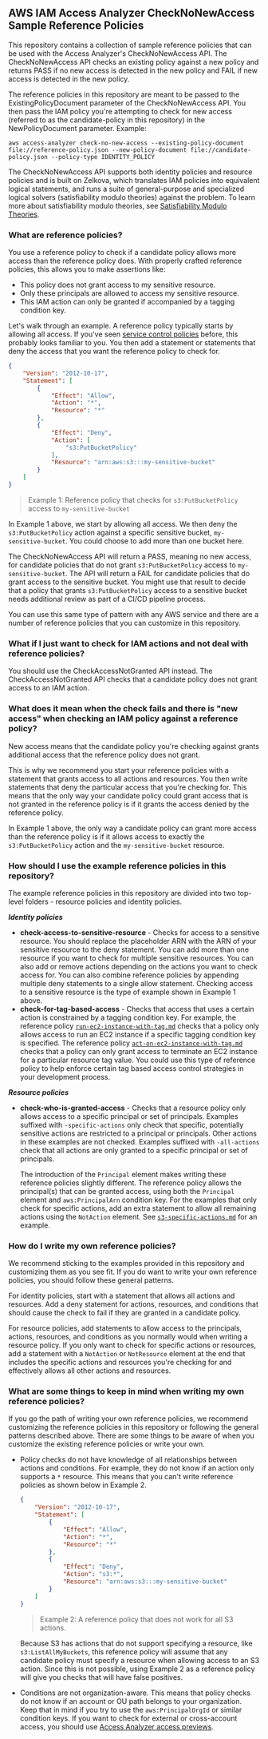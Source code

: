 ## AWS IAM Access Analyzer CheckNoNewAccess Sample Reference Policies

This repository contains a collection of sample reference policies that can be used with the Access Analyzer's CheckNoNewAccess API.  The CheckNoNewAccess API checks an existing policy against a new policy and returns PASS if no new access is detected in the new policy and FAIL if new access is detected in the new policy.

The reference policies in this repository are meant to be passed to the ExistingPolicyDocument parameter of the CheckNoNewAccess API.  You then pass the IAM policy you're attempting to check for new access (referred to as the candidate-policy in this repository) in the NewPolicyDocument parameter.  Example:

```
aws access-analyzer check-no-new-access --existing-policy-document file://reference-policy.json --new-policy-document file://candidate-policy.json --policy-type IDENTITY_POLICY 
```

The CheckNoNewAccess API supports both identity policies and resource policies and is built on Zelkova, which translates IAM policies into equivalent logical statements, and runs a suite of general-purpose and specialized logical solvers (satisfiability modulo theories) against the problem. To learn more about satisfiability modulo theories, see [Satisfiability Modulo Theories](https://people.eecs.berkeley.edu/~sseshia/pubdir/SMT-BookChapter.pdf).

### What are reference policies?

You use a reference policy to check if a candidate policy allows more access than the reference policy does.  With properly crafted reference policies, this allows you to make assertions like:

- This policy does not grant access to my sensitive resource.
- Only these principals are allowed to access my sensitive resource.
- This IAM action can only be granted if accompanied by a tagging condition key.

Let's walk through an example. A reference policy typically starts by allowing all access. If you've seen [service control policies](https://docs.aws.amazon.com/organizations/latest/userguide/orgs_manage_policies_scps.html) before, this probably looks familiar to you. You then add a statement or statements that deny the access that you want the reference policy to check for.

```json
{
    "Version": "2012-10-17",
    "Statement": [
        {
            "Effect": "Allow",
            "Action": "*",
            "Resource": "*"
        },
        {
            "Effect": "Deny",
            "Action": [
                "s3:PutBucketPolicy"
            ],
            "Resource": "arn:aws:s3:::my-sensitive-bucket"
        }
    ]
}
```
> Example 1: Reference policy that checks for ```s3:PutBucketPolicy``` access to ```my-sensitive-bucket```

In Example 1 above, we start by allowing all access. We then deny the ```s3:PutBucketPolicy``` action against a specific sensitive bucket, ```my-sensitive-bucket```.  You could choose to add more than one bucket here.

The CheckNoNewAccess API will return a PASS, meaning no new access, for candidate policies that do not grant ```s3:PutBucketPolicy``` access to ```my-sensitive-bucket```.  The API will return a FAIL for candidate policies that do grant access to the sensitive bucket. You might use that result to decide that a policy that grants ```s3:PutBucketPolicy``` access to a sensitive bucket needs additional review as part of a CI/CD pipeline process.

You can use this same type of pattern with any AWS service and there are a number of reference policies that you can customize in this repository.

### What if I just want to check for IAM actions and not deal with reference policies?

You should use the CheckAccessNotGranted API instead. The CheckAccessNotGranted API checks that a candidate policy does not grant access to an IAM action.

### What does it mean when the check fails and there is "new access" when checking an IAM policy against a reference policy?

New access means that the candidate policy you're checking against grants additional access that the reference policy does not grant.

This is why we recommend you start your reference policies with a statement that grants access to all actions and resources.  You then write statements that deny the particular access that you're checking for. This means that the only way your candidate policy could grant access that is not granted in the reference policy is if it grants the access denied by the reference policy.

In Example 1 above, the only way a candidate policy can grant more access than the reference policy is if it allows access to exactly the ```s3:PutBucketPolicy``` action and the ```my-sensitive-bucket``` resource.


### How should I use the example reference policies in this repository?

The example reference policies in this repository are divided into two top-level folders - resource policies and identity policies.

***Identity policies***

- **check-access-to-sensitive-resource** - Checks for access to a sensitive resource. You should replace the placeholder ARN with the ARN of your sensitive resource to the deny statement. You can add more than one resource if you want to check for multiple sensitive resources. You can also add or remove actions depending on the actions you want to check access for.  You can also combine reference policies by appending multiple deny statements to a single allow statement.  Checking access to a sensitive resource is the type of example shown in Example 1 above.
- **check-for-tag-based-access** - Checks that access that uses a certain action is constrained by a tagging condition key.  For example, the reference policy [```run-ec2-instance-with-tag.md```](identity-policies/check-for-tag-based-access/run-ec2-instance-with-tag.md) checks that a policy only allows access to run an EC2 instance if a specific tagging condition key is specified.  The reference policy [```act-on-ec2-instance-with-tag.md```](identity-policies/check-for-tag-based-access/act-on-ec2-instance-with-tag.md) checks that a policy can only grant access to terminate an EC2 instance for a particular resource tag value. You could use this type of reference policy to help enforce certain tag based access control strategies in your development process.


***Resource policies***

- **check-who-is-granted-access** - Checks that a resource policy only allows access to a specific principal or set of principals. Examples suffixed with ```-specific-actions``` only check that specific, potentially sensitive actions are restricted to a principal or principals. Other actions in these examples are not checked. Examples suffixed with ```-all-actions``` check that all actions are only granted to a specific principal or set of principals.

    The introduction of the ```Principal``` element makes writing these reference policies slightly different.  The reference policy allows the principal(s) that can be granted access, using both the ```Principal``` element and ```aws:PrincipalArn``` condition key. For the examples that only check for specific actions, add an extra statement to allow all remaining actions using the ```NotAction``` element. See [```s3-specific-actions.md```](resource-policies/check-who-is-granted-access/s3-specific-actions.md) for an example.



### How do I write my own reference policies?

We recommend sticking to the examples provided in this repository and customizing them as you see fit. If you do want to write your own reference policies, you should follow these general patterns.

For identity policies, start with a statement that allows all actions and resources. Add a deny statement for actions, resources, and conditions that should cause the check to fail if they are granted in a candidate policy.

For resource policies, add statements to allow access to the principals, actions, resources, and conditions as you normally would when writing a resource policy.  If you only want to check for specific actions or resources, add a statement with a ```NotAction``` or ```NotResource``` element at the end that includes the specific actions and resources you're checking for and effectively allows all other actions and resources.


### What are some things to keep in mind when writing my own reference policies?

If you go the path of writing your own reference policies, we recommend customizing the reference policies in this repository or following the general patterns described above. There are some things to be aware of when you customize the existing reference policies or write your own.

- Policy checks do not have knowledge of all relationships between actions and conditions. For example, they do not know if an action only supports a ```*``` resource. This means that you can't write reference policies as shown below in Example 2.

    ```json
    {
        "Version": "2012-10-17",
        "Statement": [
            {
                "Effect": "Allow",
                "Action": "*",
                "Resource": "*"
            },
            {
                "Effect": "Deny",
                "Action": "s3:*",
                "Resource": "arn:aws:s3:::my-sensitive-bucket"
            }
        ]
    }
    ```
    > Example 2:  A reference policy that does not work for all S3 actions.

    Because S3 has actions that do not support specifying a resource, like ```s3:ListAllMyBuckets```, this reference policy will assume that any candidate policy must specify a resource when allowing access to an S3 action. Since this is not possible, using Example 2 as a reference policy will give you checks that will have false positives.

- Conditions are not organization-aware. This means that policy checks do not know if an account or OU path belongs to your organization. Keep that in mind if you try to use the ```aws:PrincipalOrgId``` or similar condition keys. If you want to check for external or cross-account access, you should use [Access Analyzer access previews](https://docs.aws.amazon.com/IAM/latest/UserGuide/access-analyzer-preview-access-apis.html).
